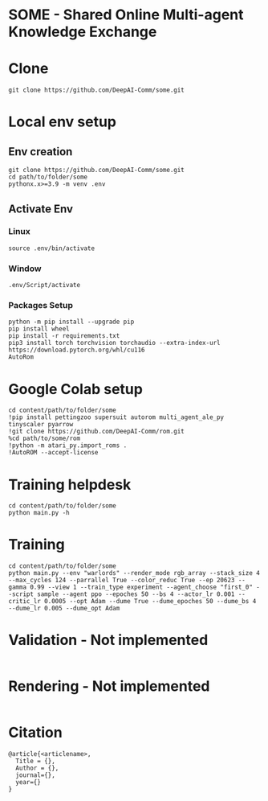 # SOME - Shared Online Multi-agent Knowledge Exchange

# Clone
```
git clone https://github.com/DeepAI-Comm/some.git
```

# Local env setup
## Env creation
```
git clone https://github.com/DeepAI-Comm/some.git
cd path/to/folder/some
pythonx.x>=3.9 -m venv .env
```
## Activate Env
### Linux
```
source .env/bin/activate
```
### Window
```
.env/Script/activate
```
### Packages Setup
```
python -m pip install --upgrade pip
pip install wheel
pip install -r requirements.txt
pip3 install torch torchvision torchaudio --extra-index-url https://download.pytorch.org/whl/cu116
AutoRom
```

# Google Colab setup
```
cd content/path/to/folder/some
!pip install pettingzoo supersuit autorom multi_agent_ale_py tinyscaler pyarrow
!git clone https://github.com/DeepAI-Comm/rom.git
%cd path/to/some/rom
!python -m atari_py.import_roms .
!AutoROM --accept-license
```

# Training helpdesk
```
cd content/path/to/folder/some
python main.py -h
```

# Training 
```
cd content/path/to/folder/some
python main.py --env "warlords" --render_mode rgb_array --stack_size 4 --max_cycles 124 --parrallel True --color_reduc True --ep 20623 --gamma 0.99 --view 1 --train_type experiment --agent_choose "first_0" --script sample --agent ppo --epoches 50 --bs 4 --actor_lr 0.001 --critic_lr 0.0005 --opt Adam --dume True --dume_epoches 50 --dume_bs 4 --dume_lr 0.005 --dume_opt Adam
```

# Validation - Not implemented
```
```

# Rendering - Not implemented
```
```

# Citation
```
@article{<articlename>,
  Title = {},
  Author = {},
  journal={},
  year={}
}
```